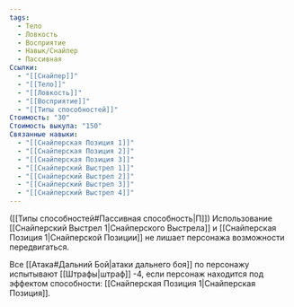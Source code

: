 ```yaml
---
tags:
  - Тело
  - Ловкость
  - Восприятие
  - Навык/Снайпер
  - Пассивная
Ссылки:
  - "[[Снайпер]]"
  - "[[Тело]]"
  - "[[Ловкость]]"
  - "[[Восприятие]]"
  - "[[Типы способностей]]"
Стоимость: "30"
Стоимость выкупа: "150"
Связанные навыки:
  - "[[Снайперская Позиция 1]]"
  - "[[Снайперская Позиция 2]]"
  - "[[Снайперская Позиция 3]]"
  - "[[Снайперский Выстрел 1]]"
  - "[[Снайперский Выстрел 2]]"
  - "[[Снайперский Выстрел 3]]"
  - "[[Снайперский Выстрел 4]]"
---
```

([[Типы способностей#Пассивная способность|П]]) Использование [[Снайперский Выстрел 1|Снайперского Выстрела]] и [[Снайперская Позиция 1|Снайперской Позиции]] не лишает персонажа возможности передвигаться. 

Все [[Атака#Дальний Бой|атаки дальнего боя]] по персонажу испытывают [[Штрафы|штраф]] -4, если персонаж находится под эффектом способности: [[Снайперская Позиция 1|Снайперская Позиция]]. 